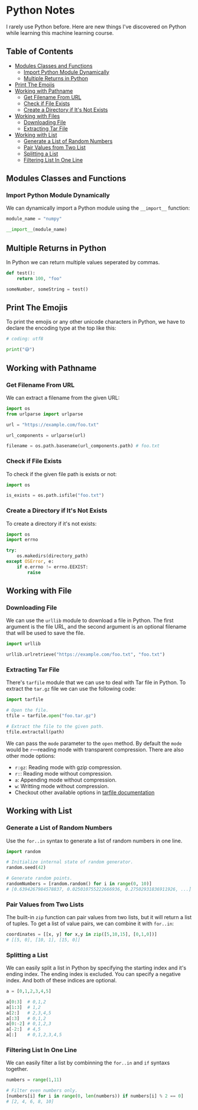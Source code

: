 # Python Notes

I rarely use Python before. Here are new things I've discovered on Python while learning this machine learning course.

## Table of Contents

* [Modules Classes and Functions](#modules-classes-and-functions)
    * [Import Python Module Dynamically](#import-python-module-dynamically)
    * [Multiple Returns in Python](#multiple-returns-in-python)
* [Print The Emojis](#print-the-emojis)
* [Working with Pathname](#working-with-pathname)
    * [Get Filename From URL](#get-filename-from-url)
    * [Check if File Exists](#check-if-file-exists)
    * [Create a Directory if It's Not Exists](#create-a-directory-if-it-s-not-exists)
* [Working with Files](#working-with-files)
    * [Downloading File](#downloading-file)
    * [Extracting Tar File](#extracting-tar-file)
* [Working with List](#working-with-list)
    * [Generate a List of Random Numbers](#generate-a-list-of-random-numbers)
    * [Pair Values from Two List](#pair-values-from-two-list)
    * [Splitting a List](#splitting-a-list)
    * [Filtering List In One Line](#filtering-list-in-one-line)

## Modules Classes and Functions

### Import Python Module Dynamically

We can dynamically import a Python module using the `__import__` function:

```py
module_name = "numpy"

__import__(module_name)
```

## Multiple Returns in Python

In Python we can return multiple values seperated by commas.

```py
def test():
    return 100, "foo"

someNumber, someString = test()
```

## Print The Emojis

To print the emojis or any other unicode characters in Python, we have to declare the encoding type at the top like this:

```py
# coding: utf8

print("😅")
```

## Working with Pathname

### Get Filename From URL

We can extract a filename from the given URL:

```py
import os
from urlparse import urlparse

url = "https://example.com/foo.txt"

url_components = urlparse(url)

filename = os.path.basename(url_components.path) # foo.txt
```

### Check if File Exists

To check if the given file path is exists or not:

```py
import os

is_exists = os.path.isfile("foo.txt")
```

### Create a Directory if It's Not Exists

To create a directory if it's not exists:

```py
import os
import errno

try:
    os.makedirs(directory_path)
except OSError, e:
    if e.errno != errno.EEXIST:
        raise
```

## Working with File

### Downloading File

We can use the `urllib` module to download a file in Python. The first argument is the file URL, and the second argument is an optional filename that will be used to save the file.

```py
import urllib

urllib.urlretrieve("https://example.com/foo.txt", "foo.txt")
```

### Extracting Tar File

There's `tarfile` module that we can use to deal with Tar file in Python. To extract the `tar.gz` file we can use the following code:

```py
import tarfile

# Open the file.
tfile = tarfile.open("foo.tar.gz")

# Extract the file to the given path.
tfile.extractall(path)
```

We can pass the `mode` parameter to the `open` method. By default the `mode` would be `r`—reading mode with transparent compression. There are also other mode options:

* `r:gz`: Reading mode with gzip compression.
* `r:`: Reading mode without compression.
* `a`: Appending mode without compression.
* `w`: Writting mode without compression.
* Checkout other available options in [tarfile documentation](https://docs.python.org/2/library/tarfile.html)

## Working with List

### Generate a List of Random Numbers

Use the `for..in` syntax to generate a list of random numbers in one line.

```py
import random

# Initialize internal state of random generator.
random.seed(42)

# Generate random points.
randomNumbers = [random.random() for i in range(0, 10)]
# [0.6394267984578837, 0.025010755222666936, 0.27502931836911926, ...]
```

### Pair Values from Two Lists

The built-in `zip` function can pair values from two lists, but it will return a list of tuples. To get a list of value pairs, we can combine it with `for..in`:

```py
coordinates = [[x, y] for x,y in zip([5,10,15], [0,1,0])]
# [[5, 0], [10, 1], [15, 0]]
```

### Splitting a List

We can easily split a list in Python by specifying the starting index and it's ending index. The ending index is excluded. You can specify a negative index. And both of these indices are optional.

```py
a = [0,1,2,3,4,5]

a[0:3]  # 0,1,2
a[1:3]  # 1,2
a[2:]   # 2,3,4,5
a[:3]   # 0,1,2
a[0:-2] # 0,1,2,3
a[-2:]  # 4,5
a[:]    # 0,1,2,3,4,5
```

### Filtering List In One Line

We can easily filter a list by combinning the `for..in` and `if` syntaxs together.

```py
numbers = range(1,11)

# Filter even numbers only.
[numbers[i] for i in range(0, len(numbers)) if numbers[i] % 2 == 0]
# [2, 4, 6, 8, 10]
```
